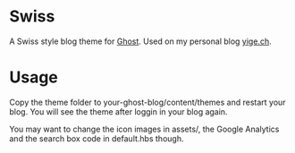 # Swiss

A Swiss style blog theme for [Ghost](https://ghost.org). Used on my personal blog [yige.ch](http://yige.ch).

# Usage

Copy the theme folder to your-ghost-blog/content/themes and restart your blog. You will see the theme after loggin in your blog again.

You may want to change the icon images in assets/, the Google Analytics and the search box code in default.hbs though.
